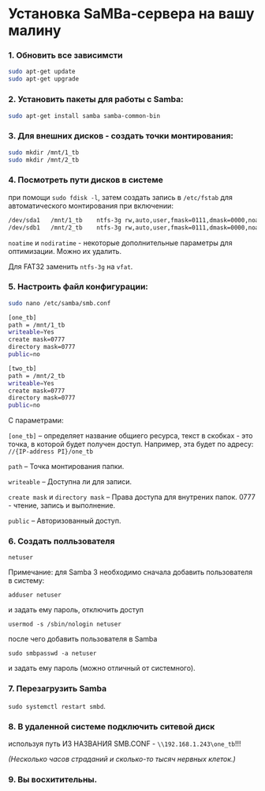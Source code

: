 # Установка SaMBa-сервера на вашу малину

### 1. Обновить все зависимсти

```bash
sudo apt-get update
sudo apt-get upgrade
```

### 2. Установить пакеты для работы с Samba:

```bash
sudo apt-get install samba samba-common-bin
```

### 3. Для внешних дисков - создать точки монтирования:

```bash
sudo mkdir /mnt/1_tb
sudo mkdir /mnt/2_tb
```

### 4. Посмотреть пути дисков в системе 

при помощи ```sudo fdisk -l```, затем создать запись в ```/etc/fstab```
для автоматического монтирования при включении:
```bash
/dev/sda1   /mnt/1_tb    ntfs-3g rw,auto,user,fmask=0111,dmask=0000,noatime,nodiratime   0   0
/dev/sdb1   /mnt/2_tb    ntfs-3g rw,auto,user,fmask=0111,dmask=0000,noatime,nodiratime   0   0
```

```noatime``` и ```nodiratime``` - некоторые дополнительные параметры
для оптимизации. Можно их удалить.

Для FAT32 заменить ```ntfs-3g``` на
```vfat```.

### 5. Настроить файл конфигурации:

```bash
sudo nano /etc/samba/smb.conf
```

```bash
[one_tb]
path = /mnt/1_tb
writeable=Yes
create mask=0777
directory mask=0777
public=no

[two_tb]
path = /mnt/2_tb
writeable=Yes
create mask=0777
directory mask=0777
public=no
```

С параметрами:


```[one_tb]``` – определяет название общиего ресурса, текст в скобках -
это точка, в которой будет получен доступ. Например, эта будет по
адресу: ```//{IP-address PI}/one_tb```

```path``` – Точка монтирования папки.

```writeable``` – Доступна ли для записи.

```create mask``` и ```directory mask``` – Права доступа для внутрених
папок. 0777 - чтение, запись и выполнение.

```public``` – Авторизованный доступ.

### 6. Создать полльзователя 

```netuser```

Примечание: для Samba 3 необходимо сначала добавить пользователя в
систему:

```adduser netuser``` 

и задать ему пароль, отключить доступ

```usermod -s /sbin/nologin netuser```

после чего добавить
пользователя в Samba 

```sudo smbpasswd -a netuser``` 

и задать ему пароль (можно отличный от системного).

### 7. Перезагрузить Samba 

```sudo systemctl restart smbd```.

### 8. В удаленной системе подключить ситевой диск 

используя путь ИЗ НАЗВАНИЯ SMB.CONF - ```\\192.168.1.243\one_tb```!!!

*(Несколько часов страданий и сколько-то тысяч нервных клеток.)*

### 9. Вы восхитительны.   
